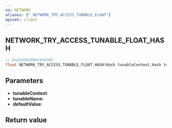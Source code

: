```yaml
---
ns: NETWORK
aliases: ["_NETWORK_TRY_ACCESS_TUNABLE_FLOAT"]
apiset: client
---
```

## NETWORK_TRY_ACCESS_TUNABLE_FLOAT_HASH

```c
// 0xA18393089C05E49C
float NETWORK_TRY_ACCESS_TUNABLE_FLOAT_HASH(Hash tunableContext,Hash tunableName,float defaultValue);
```


## Parameters
* **tunableContext**:
* **tunableName**:
* **defaultValue**:

## Return value
